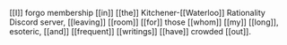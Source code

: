 [[I]] forgo membership [[in]] [[the]] Kitchener-[[Waterloo]] Rationality Discord server, [[leaving]] [[room]] [[for]] those [[whom]] [[my]] [[long]], esoteric, [[and]] [[frequent]] [[writings]] [[have]] crowded [[out]].  
